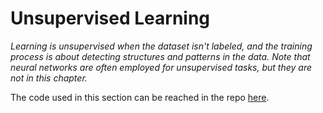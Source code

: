 # Unsupervised Learning

_Learning is unsupervised when the dataset isn't labeled, and the training process is about detecting structures and patterns in the data. Note that neural networks are often employed for unsupervised tasks, but they are not in this chapter._

The code used in this section can be reached in the repo [here](https://nbviewer.jupyter.org/github/martinapugliese/tales-science-data/tree/master/machine-learning-algorithms/unsupervised-learning/notebooks/).

